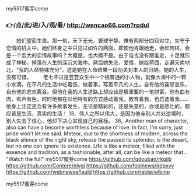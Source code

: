 
my5517蜜芽come




### 👉/点/此/进/入/观/看/ http://wencao66.com?rpdul




　　她们望而生畏。那一刻，天下无光，寰球宁静，惟有两部分四目对立，失守于恋情的机关中。她们终身之中只见过如许的两面，即使他肯跟她走，会如何样，会是一个宏大的恋情故事吗？大概是，也大概不是。由于谁也没有跟谁走，十足就形成了神秘，掉落在人生的深沉大海中。厥后她失恋，爱情，嫁给荷西，走遍天南地北，“我的人命特殊充分”，这是她在人命结果一段功夫对本人的归纳。她的人生，没有可惜。
　　老七不过是芸芸众生中一个极普通的小人物，就像大海中的一颗小水滴，在平凡的生活中吃着饭，做着事，写着平凡的人生。自有他的喜怒哀乐，自有他的悲欢离合。但他在我的人生道路上却应该是极重要的一笔财富，他有血有肉，有声有色，时时地都在以他特有的方式感动着我，教育着我，也启迪着我……他身上注定还会有许多故事发生，无论是精彩的，还是失意的，亦或是悲壮的，都应该是生活，真实的生活！
	13、伟人之所以伟大，是因为他与别人共处逆境时，别人失去了信心，他却下决心实现自己的目标。
36,. Another man of character, also can have a become worthless because of love.
In fact, I'm sorry, just pride won't let me said.
Meteor, due to the shortness of modern, across the black silence of the night sky, release the passed its splendor, is the desert, but no one can ignore its existence.
Life is like a meteor, filled with the essence and tradition, as a fashionable, after all, can be like a meteor that...
"Watch the full"
my5517蜜芽come https://github.com/qdouban/rkgijb
https://github.com/Contere/nlvgj
https://github.com/foolnews/ddpxvv
https://github.com/webnewse/laqld
https://github.com/rabte/wlbmp





my5517蜜芽come
